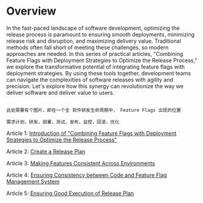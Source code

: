 # Overview

In the fast-paced landscape of software development, optimizing the release process is paramount to ensuring smooth deployments, minimizing release risk and disruption, and maximizing delivery value. Traditional methods often fall short of meeting these challenges, so modern approaches are needed. In this series of practical articles, "Combining Feature Flags with Deployment Strategies to Optimize the Release Process," we explore the transformative potential of integrating feature flags with deployment strategies. By using these tools together, development teams can navigate the complexities of software releases with agility and precision. Let's explore how this synergy can revolutionize the way we deliver software and deliver value to users.


```toc

此处需要有个图片，即在一个全 软件研发生命周期中， Feature Flags 出现的位置

需求计划，研发，部署，测试，发布，监控，回滚，优化
```
Article 1: [Introduction of "Combining Feature Flags with Deployment Strategies to Optimize the Release Process"](https://www.featbit.co/blogs/Combining-Feature-Flags-with-Deployment-Strategies-to-Optimize-the-Release-Process)

Article 2: [Create a Release Plan](https://www.featbit.co/blogs/Combining-Feature-Flags-with-Deployment-Strategies-to-Optimize-the-Release-Process-Part-2)

Article 3: [Making Features Consistent Across Environments](https://www.featbit.co/blogs/Combining-Feature-Flags-with-Deployment-Strategies-to-Optimize-the-Release-Process-Part-3)

Article 4: [Ensuring Consistency between Code and Feature Flag Management System](https://www.featbit.co/blogs/Combining-Feature-Flags-with-Deployment-Strategies-to-Optimize-the-Release-Process-Part-4)

Article 5: [Ensuring Good Execution of Release Plan]()